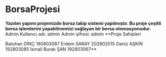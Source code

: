 # BorsaProjesi
**Yazılım yapımı projemizde borsa takip sistemi yapılmıştır. Bu proje çeşitli borsa işlemlerini yapabilmemizi sağlayan bir borsa otomasyonudur.**
Admin Kullanıcı adı: admin
Admin şifresi: admin
**Proje Sahipleri

Batuhan DİNÇ       190803087
Erdem SARAY        202802015
Deniz AŞKIN        192803085
İsmail Burak ŞAN   192803067**
